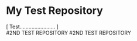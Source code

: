 <h1>My Test Repository</h1>

[ Test........................ ] <br>
#2ND TEST REPOSITORY
#2ND TEST REPOSITORY
